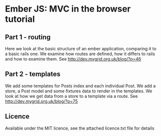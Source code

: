 Ember JS: MVC in the browser tutorial
=====================================

Part 1 - routing
----------------

Here we look at the basic structure of an ember application, comparing it to a
basic rails one. We examine how routes are defined, how it differs to rails and 
how to examine them. See http://dev.mygrid.org.uk/blog/?p=46

Part 2 - templates
------------------

We add some templates for Posts index and each individual Post. We add a store,
a Post model and some fixtures data to render in the templates. We look at how
we get data from a store to a template via a route. See http://dev.mygrid.org.uk/blog/?p=75

Licence
-------
Available under the MIT licence, see the attached licence.txt file for details
